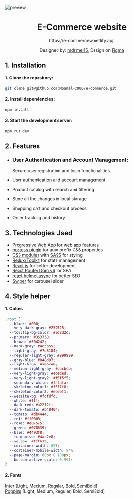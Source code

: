 ![preview](https://github.com/Moamal-2000/e-commerce/assets/103026211/935f9fd0-1cfa-4164-9947-3ce38a8f1484)

<h1 align=center>E-Commerce website</h1>

<p align=center>https://e-commercew.netlify.app</p>

<p align=center>
  Designed by: <a href="https://dribbble.com/mdrimel15" target="_blank">mdrimel15</a>, 
  Design on <a href="https://www.figma.com/file/bwhp2Q5jdzJDIw5YIsBlXe/Full-E-Commerce-Website-UI-UX-Design-(Community)?node-id=34%3A213&mode=design" target="_blank">Figma</a>
</p>

## 1. Installation

#### 1. Clone the repository:

```bash
git clone git@github.com:Moamal-2000/e-commerce.git
```

#### 2. Install dependencies:

```bash
npm install
```

#### 3. Start the development server:

```bash
npm run dev
```

## 2. Features

- <h3>User Authentication and Account Management:</h3> <p style="display: inline">Secure user registration and login functionalities.</p>

- User authentication and account management
- Product catalog with search and filtering
- Store all the changes in local storage
- Shopping cart and checkout process
- Order tracking and history

## 3. Technologies Used

- [Progressive Web App](https://vite-pwa-org.netlify.app) for web app features
- [postcss plugin](https://www.npmjs.com/package/postcss) for auto prefix CSS properties
- [CSS modules](https://create-react-app.dev/docs/adding-a-css-modules-stylesheet) with [SASS](https://sass-lang.com/documentation) for styling
- [Redux/Toolkit](https://redux-toolkit.js.org) for state management
- [React js](https://react.dev) for better development
- [React Router Dom v6](https://reactrouter.com) for SPA
- [react helmet async](https://www.npmjs.com/package/react-helmet-async) for better SEO
- [Swiper](https://swiperjs.com/react) for carousel slider

## 4. Style helper

#### 1. Colors

```css
:root {
  --black: #000;
  --very-dark-gray: #252525;
  --tooltip-bg-color: #2d2d2d;
  --primary: #363738;
  --brown: #504242;
  --dark-gray: #4c5355;
  --light-gray: #7d8184;
  --regular-light-gray: #999999;
  --gray-blue: #848d97;
  --light-blue: #a0bce0;
  --medium-light-gray: #cbcbcb;
  --very-light-gray: #ededed;
  --very-light-gray2: #f5f5f5;
  --secondary-white: #fafafa;
  --skeleton-color1: #f6f7f8;
  --skeleton-color2: #edeef1;
  --website-bg: #fdfdfd;
  --white: #fff;
  --dark-red: #a22f2f;
  --dark-tomato: #b40404;
  --tomato: #db4444;
  --red: #ff0000;
  --rose: #e07575;
  --green: #078639;
  --blue: #4493f8;
  --turquoise: #4ac2e8;
  --yellow: #fffb19;
  --container-width: 85%;
  --container-mobile-width: 94%;
  --page-margin: 60px 0 100px;
  --button-active-scale: 0.991;
}
```

#### 2. Fonts

[Inter](https://fonts.google.com/specimen/Poppins) [Light, Medium, Regular, Bold, SemiBold]  
[Poppins](https://fonts.google.com/specimen/Inter) [Light, Medium, Regular, Bold, SemiBold]
